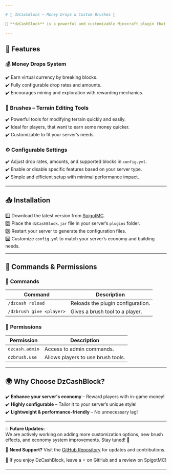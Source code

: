```yaml
---

# 🌟 dzCashBlock – Money Drops & Custom Brushes 🌟   

🔹 **dzCashBlock** is a powerful and customizable Minecraft plugin that enhances gameplay with an interactive money drop system and advanced terrain editing tools. Whether you're running a survival economy server or a creative building world, DzCashBlock brings new ways to engage players!   

---
```


## 🚀 **Features**  

### 💰 Money Drops System  
✔️ Earn virtual currency by breaking blocks.   
✔️ Fully configurable drop rates and amounts.  
✔️ Encourages mining and exploration with rewarding mechanics.  

### 🎨 Brushes – Terrain Editing Tools  
✔️ Powerful tools for modifying terrain quickly and easily.  
✔️ Ideal for players, that want to earn some money quicker.   
✔️ Customizable to fit your server’s needs.  

### ⚙️ Configurable Settings  
✔️ Adjust drop rates, amounts, and supported blocks in `config.yml`.  
✔️ Enable or disable specific features based on your server type.  
✔️ Simple and efficient setup with minimal performance impact.  

---

## 📥 **Installation**  
1️⃣ Download the latest version from [SpigotMC](#).  
2️⃣ Place the `dzCashBlock.jar` file in your server’s `plugins` folder.  
3️⃣ Restart your server to generate the configuration files.  
4️⃣ Customize `config.yml` to match your server’s economy and building needs.  

---

## 🔧 **Commands & Permissions**  

### 🔹 **Commands**  
| Command | Description |  
|---------|-------------|  
| `/dzcash reload` | Reloads the plugin configuration. |  
| `/dzbrush give <player>` | Gives a brush tool to a player. |  

### 🔹 **Permissions**  
| Permission | Description |  
|------------|-------------|  
| `dzcash.admin` | Access to admin commands. |  
| `dzbrush.use` | Allows players to use brush tools. |  

---

## 🌍 **Why Choose DzCashBlock?**  
✔️ **Enhance your server's economy** – Reward players with in-game money! 
✔️ **Highly configurable** – Tailor it to your server’s unique style!  
✔️ **Lightweight & performance-friendly** – No unnecessary lag!  

---

💡 **Future Updates:**  
We are actively working on adding more customization options, new brush effects, and economy system improvements. Stay tuned! 🚀  

📢 **Need Support?** Visit the [GitHub Repository](https://github.com/dziubekk/dzCashBlock) for updates and contributions.   

💖 If you enjoy DzCashBlock, leave a ⭐ on GitHub and a review on SpigotMC!  

---
